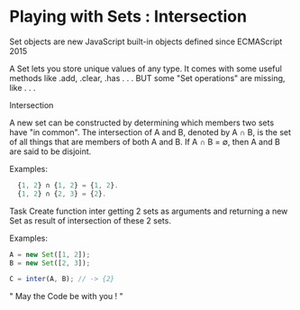 # Playing with Sets : Intersection

Set objects are new JavaScript built-in objects defined since ECMAScript 2015

A Set lets you store unique values of any type. It comes with some useful methods like .add, .clear, .has . . . BUT some "Set operations" are missing, like . . .

Intersection

A new set can be constructed by determining which members two sets have "in common". The intersection of A and B, denoted by A ∩ B, is the set of all things that are members of both A and B. If A ∩ B = ∅, then A and B are said to be disjoint.

Examples:

```javascript
  {1, 2} ∩ {1, 2} = {1, 2}.
  {1, 2} ∩ {2, 3} = {2}.
```

Task
Create function inter getting 2 sets as arguments and returning a new Set as result of intersection of these 2 sets.

Examples:

```javascript
A = new Set([1, 2]);
B = new Set([2, 3]);

C = inter(A, B); // -> {2}
```

" May the Code be with you ! "
